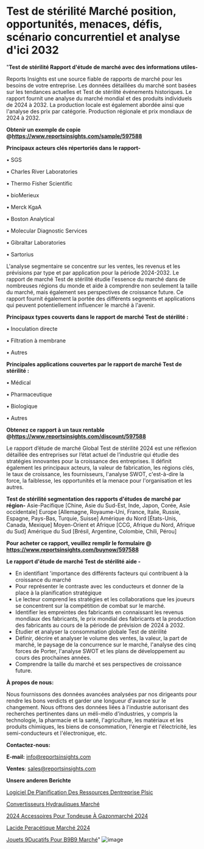 # Test de stérilité Marché position, opportunités, menaces, défis, scénario concurrentiel et analyse d'ici 2032

"<strong>Test de stérilité Rapport d'étude de marché avec des informations utiles-</strong>

Reports Insights est une source fiable de rapports de marché pour les besoins de votre entreprise. Les données détaillées du marché sont basées sur les tendances actuelles et Test de stérilité événements historiques. Le rapport fournit une analyse du marché mondial et des produits individuels de 2024 à 2032. La production locale est également abordée ainsi que l'analyse des prix par catégorie. Production régionale et prix mondiaux de 2024 à 2032.

<strong><b>Obtenir un exemple de copie @</b></strong><a href=https://www.reportsinsights.com/sample/597588><strong><b>https://www.reportsinsights.com/sample/597588</b></strong></a>

<b>Principaux acteurs clés répertoriés dans le rapport-</b>

<b> </b>• SGS

• Charles River Laboratories

• Thermo Fisher Scientific

• bioMerieux

• Merck KgaA

• Boston Analytical

• Molecular Diagnostic Services

• Gibraltar Laboratories

• Sartorius

L'analyse segmentaire se concentre sur les ventes, les revenus et les prévisions par type et par application pour la période 2024-2032. Le rapport de marché Test de stérilité étudie l'essence du marché dans de nombreuses régions du monde et aide à comprendre non seulement la taille du marché, mais également ses perspectives de croissance future. Ce rapport fournit également la portée des différents segments et applications qui peuvent potentiellement influencer le marché à l'avenir.

<strong>Principaux types couverts dans le rapport de marché Test de stérilité :</strong>

• Inoculation directe

• Filtration à membrane

• Autres

<strong>Principales applications couvertes par le rapport de marché Test de stérilité :</strong>

• Médical

• Pharmaceutique

• Biologique

• Autres

<strong><b>Obtenez ce rapport à un taux rentable @</b></strong><a href=https://www.reportsinsights.com/discount/597588><strong><b>https://www.reportsinsights.com/discount/597588</b></strong></a>

Le rapport d’étude de marché Global Test de stérilité 2024 est une réflexion détaillée des entreprises sur l’état actuel de l’industrie qui étudie des stratégies innovantes pour la croissance des entreprises. Il définit également les principaux acteurs, la valeur de fabrication, les régions clés, le taux de croissance, les fournisseurs, l'analyse SWOT, c'est-à-dire la force, la faiblesse, les opportunités et la menace pour l'organisation et les autres.

<strong>Test de stérilité segmentation des rapports d'études de marché par région-</strong>
Asie-Pacifique [Chine, Asie du Sud-Est, Inde, Japon, Corée, Asie occidentale]
Europe [Allemagne, Royaume-Uni, France, Italie, Russie, Espagne, Pays-Bas, Turquie, Suisse]
Amérique du Nord [États-Unis, Canada, Mexique]
Moyen-Orient et Afrique [CCG, Afrique du Nord, Afrique du Sud]
Amérique du Sud [Brésil, Argentine, Colombie, Chili, Pérou]

<strong>Pour acheter ce rapport, veuillez remplir le formulaire @   <a href=https://www.reportsinsights.com/buynow/597588>https://www.reportsinsights.com/buynow/597588</a></strong>

<strong>Le rapport d'étude de marché Test de stérilité aide -</strong>
<ul>
  <li>En identifiant 'importance des différents facteurs qui contribuent à la croissance du marché</li>
  <li>Pour représenter le contraste avec les conducteurs et donner de la place à la planification stratégique</li>
  <li>Le lecteur comprend les stratégies et les collaborations que les joueurs se concentrent sur la compétition de combat sur le marché.</li>
  <li>Identifier les empreintes des fabricants en connaissant les revenus mondiaux des fabricants, le prix mondial des fabricants et la production des fabricants au cours de la période de prévision de 2024 à 2032.</li>
  <li>Étudier et analyser la consommation globale Test de stérilité</li>
  <li>Définir, décrire et analyser le volume des ventes, la valeur, la part de marché, le paysage de la concurrence sur le marché, l'analyse des cinq forces de Porter, l'analyse SWOT et les plans de développement au cours des prochaines années.</li>
  <li>Comprendre la taille du marché et ses perspectives de croissance future.</li>
</ul>
<strong>À propos de nous:</strong>

Nous fournissons des données avancées analysées par nos dirigeants pour rendre les bons verdicts et garder une longueur d'avance sur le changement. Nous offrons des données liées à l'industrie autorisant des recherches pertinentes dans un méli-mélo d'industries, y compris la technologie, la pharmacie et la santé, l'agriculture, les matériaux et les produits chimiques, les biens de consommation, l'énergie et l'électricité, les semi-conducteurs et l'électronique, etc.

<strong>Contactez-nous:</strong>

<strong>E-mail:</strong> <a href=mailto:info@reportsinsights.com>info@reportsinsights.com</a>

<strong>Ventes</strong>: <a href=mailto:sales@reportsinsights.com>sales@reportsinsights.com</a>

<strong>Unsere anderen Berichte</strong>

<a href=https://www.linkedin.com/pulse/logiciel-de-planification-des-ressources-dentreprise-plsic/>Logiciel De Planification Des Ressources Dentreprise Plsic</a>

<a href=https://www.linkedin.com/pulse/convertisseurs-hydrauliques-march%C3%A9-2024-t8snc/>Convertisseurs Hydrauliques Marché</a>

<a href=https://www.linkedin.com/pulse/2024-accessoires-pour-tondeuse-à-gazonmarché-hjtuc/>2024 Accessoires Pour Tondeuse À Gazonmarché 2024</a>

<a href=https://www.linkedin.com/pulse/lacide-peracétique-marchéstratégies-de-croissance-lyrzc/>Lacide Peracétique Marché 2024</a>

<a href=https://www.linkedin.com/pulse/jouets-%C3%A9ducatifs-pour-b%C3%A9b%C3%A9-march%C3%A9-analyse-des-4sdtc/>Jouets 9Ducatifs Pour B9B9 Marché</a>"
![image](https://github.com/gayatrid12/RItrends/assets/158473851/7d4e9dc0-3588-43e3-9c2c-e1dca1d6af98)
